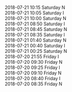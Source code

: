 2018-07-21 10:15 Saturday  N  
2018-07-21 10:05 Saturday  I  
2018-07-21 10:00 Saturday  N  
2018-07-21 08:50 Saturday  I  
2018-07-21 08:45 Saturday  N  
2018-07-21 08:35 Saturday  I  
2018-07-21 01:40 Saturday  N  
2018-07-21 00:40 Saturday  I  
2018-07-21 00:25 Saturday  N  
2018-07-20 21:55 Friday  I  
2018-07-20 09:30 Friday  N  
2018-07-20 09:25 Friday  I  
2018-07-20 09:10 Friday  N  
2018-07-20 08:40 Friday  I  
2018-07-20 08:35 Friday  N  
